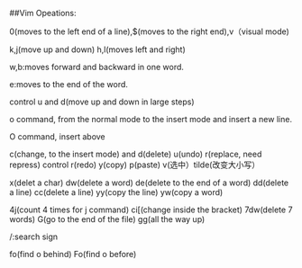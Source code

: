 ##Vim Opeations:

0(moves to the left end of a line),$(moves to the right end),v（visual mode)

k,j(move up and down) h,l(moves left and right)

w,b:moves forward and backward in one word. 

e:moves to the end of the word. 

control u and d(move up and down in large steps)

o command, from the normal mode to the insert mode and insert a new line. 

O command, insert above

c(change, to the insert mode) and d(delete) u(undo) r(replace, need repress) control r(redo) y(copy) p(paste) v(选中）tilde(改变大小写）

x(delet a char) dw(delete a word) de(delete to the end of a word) dd(delete a line) cc(delete a line) yy(copy the line) yw(copy a word)

4j(count 4 times for j command) ci[(change inside the bracket) 7dw(delete 7 words)
G(go to the end of the file) gg(all the way up)

/:search sign

fo(find o behind)
Fo(find o before)